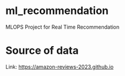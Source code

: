 # ml_recommendation
MLOPS Project for Real Time Recommendation

# Source of data
Link: https://amazon-reviews-2023.github.io